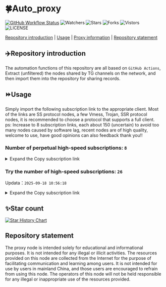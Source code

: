 # 🍀Auto_proxy
[![GitHub Workflow Status](https://img.shields.io/github/actions/workflow/status/PangTouY00/Auto_proxy/main.yml?branch=main)](https://github.com/PangTouY00/Auto_proxy/actions/workflows/main.yml?branch=main) 
![Watchers](https://img.shields.io/github/watchers/w1770946466/Auto_proxy) ![Stars](https://img.shields.io/github/stars/PangTouY00/Auto_proxy) ![Forks](https://img.shields.io/github/forks/w1770946466/Auto_proxy) ![Vistors](https://visitor-badge.laobi.icu/badge?page_id=PangTouY00.Auto_proxy) ![LICENSE](https://img.shields.io/badge/license-CC%20BY--SA%204.0-green.svg)

[Repository introduction](https://github.com/PangTouY00/Auto_proxy#Repositoryintroduction) | [Usage](https://github.com/PangTouY00/Auto_proxy#Usage) | [Proxy information](https://github.com/PangTouY00/Auto_proxy#Proxyinformation) | [Repository statement](https://github.com/PangTouY00/Auto_proxy#Repositorystatement)

## ✈️Repository introduction
The automation functions of this repository are all based on `GitHub Actions`,
Extract (unfiltered) the nodes shared by TG channels on the network, and then import them into the repository for sharing records.

## ⏩Usage
Simply import the following subscription link to the appropriate client. Most of the links are SS protocol nodes, a few Vmess, Trojan, SSR protocol nodes, it is recommended to choose a protocol that supports a full client.
ps: Increase to 8 subscription links, each about 150 (uncertain) to avoid too many nodes caused by software lag, recent nodes are of high quality, welcome to use, have good opinions can also feedback thank you!!

### Number of perpetual high-speed subscriptions: `8`

<details>
  <summary>Expand the Copy subscription link</summary>

  
- [Multiprotocol Base64 encoding](https://raw.githubusercontent.com/PangTouY00/Auto_proxy/main/Long_term_subscription1)
`https://raw.githubusercontent.com/PangTouY00/Auto_proxy/main/Long_term_subscription_num`
`Total number of merge nodes: 232`

- [Multiprotocol Base64 encoding](https://raw.githubusercontent.com/PangTouY00/Auto_proxy/main/Long_term_subscription1)
`https://raw.githubusercontent.com/PangTouY00/Auto_proxy/main/Long_term_subscription1`
`Total number of merge nodes: 30`

- [Multiprotocol Base64 encoding](https://raw.githubusercontent.com/PangTouY00/Auto_proxy/main/Long_term_subscription2)
`https://raw.githubusercontent.com/PangTouY00/Auto_proxy/main/Long_term_subscription2`
`Total number of merge nodes: 30`

- [Multiprotocol Base64 encoding](https://raw.githubusercontent.com/PangTouY00/Auto_proxy/main/Long_term_subscription3)
`https://raw.githubusercontent.com/PangTouY00/Auto_proxy/main/Long_term_subscription3`
`Total number of merge nodes: 30`

- [Multiprotocol Base64 encoding](https://raw.githubusercontent.com/PangTouY00/Auto_proxy/main/Long_term_subscription4)
`https://raw.githubusercontent.com/PangTouY00/Auto_proxy/main/Long_term_subscription4`
`Total number of merge nodes: 30`

- [Multiprotocol Base64 encoding](https://raw.githubusercontent.comPangTouY00/Auto_proxy/main/Long_term_subscription5)
`https://raw.githubusercontent.com/PangTouY00/Auto_proxy/main/Long_term_subscription5`
`Total number of merge nodes: 30`

- [Multiprotocol Base64 encoding](https://raw.githubusercontent.com/PangTouY00/Auto_proxy/main/Long_term_subscription6)
`https://raw.githubusercontent.com/PangTouY00/Auto_proxy/main/Long_term_subscription6`
`Total number of merge nodes: 30`

- [Multiprotocol Base64 encoding](https://raw.githubusercontent.com/PangTouY00/Auto_proxy/main/Long_term_subscription7)
`https://raw.githubusercontent.com/PangTouY00/Auto_proxy/main/Long_term_subscription7`
`Total number of merge nodes: 30`

- [Multiprotocol Base64 encoding](https://raw.githubusercontent.com/PangTouY00/Auto_proxy/main/Long_term_subscription8)
`https://raw.githubusercontent.com/PangTouY00/Auto_proxy/main/Long_term_subscription8`
`Total number of merge nodes: 22`

- [Clash subscription](https://raw.githubusercontent.com/PangTouY00/Auto_proxy/main/Long_term_subscription2.yaml)
`https://raw.githubusercontent.com/PangTouY00/Auto_proxy/main/Long_term_subscription1.yaml`


- [Clash subscription](https://raw.githubusercontent.com/PangTouY00/Auto_proxy/main/Long_term_subscription2.yaml)
`https://raw.githubusercontent.com/PangTouY00/Auto_proxy/main/Long_term_subscription2.yaml`


- [Clash subscription](https://raw.githubusercontent.com/PangTouY00/Auto_proxy/main/Long_term_subscription3.yaml)
`https://raw.githubusercontent.com/PangTouY00/Auto_proxy/main/Long_term_subscription3.yaml`
  
</details>

### Try the number of high-speed subscriptions: `26`
Updata：`2025-09-18 10:56:18`


<details>
  <summary>Expand the Copy subscription link</summary>  




















































































































































































































































































































































































































































































































































































































































































































































































































































































































































































































































































































































































































































































































































































































































































































































































































































































































































































































































































































































































































































































































































































































































































































































































































































































































































































































































































































































































































































































































































































































































































































































































































































































































































































































































































































































































































































































































































































































































































































































































































































































































































































































































































































































































































































































































































































































































































































































































































































































































































































































































































































































































































































































































































































































































































































































































































































































































































































































































































































































































































































































































































































































































































































































































































































































































































































































































































































































































































































































































































































































































































































































































































































































































































































































































































































































































































































































































































































































































































































































































































































































































































































































































































































































































































































































































































































































































































































































































































































































































































































































































































































































































































































































































































































































































































































































































































































































































































































































































































































































































































































































































































































































































































































































































































































































































































































































































































































































































































































































































































































































































































































































































































































































































































































































































































































































































































































































































































































































































































































































































































































































































































































































































































































































































































































































































































































































































































































































































































































































































































































































































































































































































































































































































































































































































































































































































































































































































































































































































































































































































































































































































































































































































































































































































































































































































































































































































































































































































































































































































































































































































































































































































































































































































































































































































































































































































































































































































































































































































































































































































































































































































































































































































































































































































































































































































































































































































































































































































































































































































































































































































































































































































































































































































































































































































































































































































































































































































































































































































































































































































































































































































































































































































































































































































































































































































































































































































































































































































































































































































































































































































































































































































































































































































































































































































































































































































































































































































































































































































































































































































































































































































































































































































































































































































































































































































































































































































































































































































































































































































































































































































































































































































































































































































































































































































































































































































































































































































































































































































































































































































































































































































































































































































































































































































































































































































































































































































































































































































































































































































































































































































































































































































































































































































































































































































































































































































































































































































































































































































































































































































































































>Trial subscription：
`https://gw-zubknq2tly.1010520.click/api/v1/client/subscribe?token=5d899c89acb8fba1b72f7785227e0b3d`




>Trial subscription：
`https://gw-tokwyrfy9u.1010520.click/api/v1/client/subscribe?token=cf61bce2b2f8cc6fd2a3f7ad4a85cf6e`




>Trial subscription：
`https://xiaohuolongjc.top/api/v1/client/subscribe?token=bca52f1d4352ee5da952bacd0dddd124`




>Trial subscription：
`https://ld88.nxxbbf.com/api/v1/client/subscribe?token=2ab681b7781b2d776df8373ed038b420`




>Trial subscription：
`https://gw-wzpalhftjc.1010520.click/api/v1/client/subscribe?token=915e06a3326856758d2c84413aad9079`




>Trial subscription：
`https://test.bt3.one/api/v1/client/subscribe?token=f30d3aeaffdd298b828118e8f1eb1871`




>Trial subscription：
`https://kingfisher.top/api/v1/client/subscribe?token=682863e8702868942e745df88eb74310`




>Trial subscription：
`https://dl.vfkum.website/api/v1/client/subscribe?token=ae8b22097cb43c14251de748c7c74210`




>Trial subscription：
`https://www.huojian2.xyz/api/v1/client/subscribe?token=d1a2cd674431bf9a1588f87fb4798050`




>Trial subscription：
`https://www.eeevpn.com/api/v1/client/subscribe?token=757633a3cb83a1ed0eca8231dd72ff0f`




>Trial subscription：
`https://dashuai.us/api/v1/client/subscribe?token=1d5204fde42ca17ed590799a2f7c8d1b`




>Trial subscription：
`https://yywhale.com/api/v1/client/subscribe?token=bcad02459118326ff8bb1b50a0d3797f`




>Trial subscription：
`https://dash.tuzivip03.top/api/v1/client/subscribe?token=1832ede66495b61785d6b5e78cdd038a`




>Trial subscription：
`https://go.yueyun.de/api/v1/client/subscribe?token=3131ccfcd18c31e153e98527d32cbbaf`




>Trial subscription：
`https://dash.tuzivip02.top/api/v1/client/subscribe?token=22747fb79c0906d57e656fa499170fb2`




>Trial subscription：
`https://guanwang.1010520.click/api/v1/client/subscribe?token=1864bede1bd52350fb5f316a1178645d`




>Trial subscription：
`https://a.ppsubsc.org/api/v1/client/subscribe?token=e9c82d94ee58e4e806e99a115b01d1ca`




>Trial subscription：
`https://nekocloud.xx.kg/api/v1/client/subscribe?token=d5430bedec205331ef3752efea1e8a10`




>Trial subscription：
`https://cloud.mxlk.net/api/v1/client/subscribe?token=df4621c15bf2d4c407af503186b08173`




>Trial subscription：
`https://nekocloud.qzz.io/api/v1/client/subscribe?token=b6017503c2bcaac81011972a0ae4ce9a`




>Trial subscription：
`https://fs.v2rayse.com/share/20250912/exfzsccvq6.txt`




>Trial subscription：
`https://v2s.ip-ddns.com/api/v1/client/subscribe?token=3efbfab75c5208a3e6583e7c952bc449`




>Trial subscription：
`https://qingyun.zybs.eu.org/api/v1/client/subscribe?token=aabed3f71e20077e4ad9568461bccd80`




>Trial subscription：
`https://dash.tuzivip01.top/api/v1/client/subscribe?token=6bbb398089a0d43a78d151f20cbf395f`




>Trial subscription：
`https://gw-8gdesscrja.1010520.click/api/v1/client/subscribe?token=fbd9dc277d988e0b288c126faa66a2c7`




>Trial subscription：
`https://sy-4dskhb.fj520.click/api/v1/client/subscribe?token=9dc55476f3e149d7e0296d0becdec2d4`



</details>

## ✨Star count
[![Star History Chart](https://api.star-history.com/svg?repos=PangTouY00/Auto_proxy&type=Date)](https://star-history.com/#w1770946466/Auto_proxy&Date)



## Repository statement
The proxy node is intended solely for educational and informational purposes. It is not intended for any illegal or illicit activities. The resources provided on this node are collected from the Internet for the purpose of facilitating communication and learning among users. It is not intended for use by users in mainland China, and those users are encouraged to refrain from using this node. The operators of this node will not be held responsible for any illegal or inappropriate use of the resources provided.
